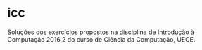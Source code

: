 # icc
Soluções dos exercícios propostos na disciplina de Introdução à Computação 2016.2 do curso de Ciência da Computação, UECE.
